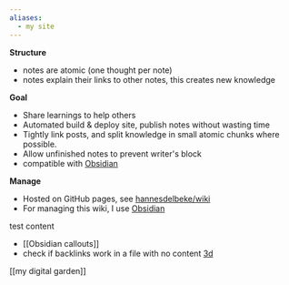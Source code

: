 ```yaml
---
aliases:
  - my site
---
```


**Structure**
- notes are atomic (one thought per note)
- notes explain their links to other notes, this creates new knowledge

**Goal**
- Share learnings to help others  
- Automated build & deploy site, publish notes without wasting time
- Tightly link posts, and split knowledge in small atomic chunks where possible.
- Allow unfinished notes to prevent writer's block
- compatible with [Obsidian](https://obsidian.md/)

**Manage**
- Hosted on GitHub pages, see [hannesdelbeke/wiki](https://github.com/hannesdelbeke/wiki) 
- For managing this wiki, I use [Obsidian](https://obsidian.md/)

test content
- [[Obsidian callouts]]
- check if backlinks work in a file with no content [3d](https://hannesdelbeke.github.io/wiki/3D/)

[[my digital garden]]